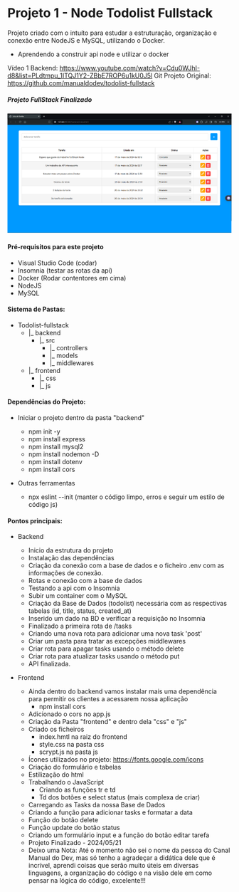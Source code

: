 # Projeto 1 - Node Todolist Fullstack

Projeto criado com o intuíto para estudar a estruturação, organização e conexão entre NodeJS e MySQL, utilizando o Docker.
- Aprendendo a construir api node e utilizar o docker

Vídeo 1 Backend: https://www.youtube.com/watch?v=Cdu0WJhI-d8&list=PLdtmpu_1ITQJ1Y2-ZBbE7ROP6u1kU0J5l
Git Projeto Original: https://github.com/manualdodev/todolist-fullstack

##### Projeto FullStack Finalizado
![Projeto Node FullStack Finalizado](/Projeto-Node-Fullstack-Vfinal.png)


#### Pré-requisitos para este projeto
- Visual Studio Code (codar)
- Insomnia (testar as rotas da api)
- Docker (Rodar contentores em cima)
- NodeJS
- MySQL

#### Sistema de Pastas:
- Todolist-fullstack
    - |_ backend
        - |_ src
            - |_ controllers
            - |_ models
            - |_ middlewares
    - |_ frontend
        - |_ css
        - |_ js

#### Dependências do Projeto:
- Iniciar o projeto dentro da pasta "backend"
    - npm init -y
    - npm install express
    - npm install mysql2
    - npm install nodemon -D
    - npm install dotenv
    - npm install cors

- Outras ferramentas
    - npx eslint --init (manter o código limpo, erros e seguir um estilo de código js)

#### Pontos principais:

- Backend
    - Inicio da estrutura do projeto
    - Instalação das dependências
    - Criação da conexão com a base de dados e o ficheiro .env com as informações de conexão.
    - Rotas e conexão com a base de dados
    - Testando a api com o Insomnia
    - Subir um container com o MySQL
    - Criação da Base de Dados (todolist) necessária com as respectivas tabelas (id, title, status, created_at)
    - Inserido um dado na BD e verificar a requisição no Insomnia
    - Finalizado a primeira rota de /tasks
    - Criando uma nova rota para adicionar uma nova task 'post'
    - Criar um pasta para tratar as excepções middlewares
    - Criar rota para apagar tasks usando o método delete
    - Criar rota para atualizar tasks usando o método put
    - API finalizada.

- Frontend
    - Ainda dentro do backend vamos instalar mais uma dependência para permitir os clientes a acessarem nossa aplicação
        - npm install cors
    - Adicionado o cors no app.js
    - Criação da Pasta "frontend" e dentro dela "css" e "js"
    - Criado os ficheiros
        - index.hmtl na raiz do frontend
        - style.css na pasta css
        - scrypt.js na pasta js
    - Ícones utilizados no projeto: https://fonts.google.com/icons
    - Criação do formulário e tabelas
    - Estilização do html
    - Trabalhando o JavaScript
        - Criando as funções tr e td
        - Td dos botões e select status (mais complexa de criar)
    - Carregando as Tasks da nossa Base de Dados
    - Criando a função para adicionar tasks e formatar a data
    - Função do botão delete
    - Função update do botão status
    - Criando um formulário input e a função do botão editar tarefa
    - Projeto Finalizado - 2024/05/21
    - Deixo uma Nota: Até o momento não sei o nome da pessoa do Canal Manual do Dev, mas só tenho a agradeçar a didática dele que é incrível, aprendi coisas que serão muito úteis em diversas linguagens, a organização do código e na visão dele em como pensar na lógica do código, excelente!!!




